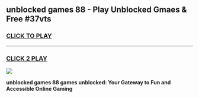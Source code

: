 
## unblocked games 88 - Play Unblocked Gmaes & Free #37vts
<h3>
<a href="https://premium.freeplayer.one?title=unblocked_games_88&ref=03M">CLICK TO PLAY</a></h3>
<hr>

<h3>
<a href="https://premium.freeplayer.one?title=unblocked_games_88&ref=03M">CLICK 2 PLAY</a>
  
</h3>

<a href="https://premium.freeplayer.one?title=unblocked_games_88&ref=03M"><img src="https://clearcache.store/games.png"></a>


**unblocked games 88 games unblocked: Your Gateway to Fun and Accessible Online Gaming**
